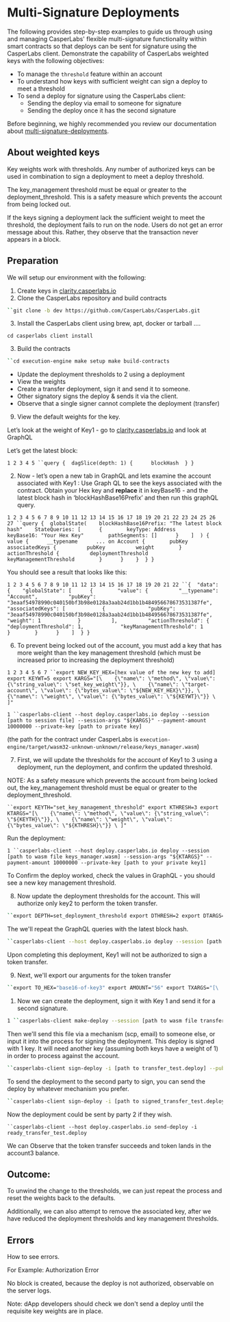 # Multi-Signature Deployments

The following provides step-by-step examples to guide us through using and managing CasperLabs' flexible multi-signature functionality within smart contracts so that deploys can be sent for signature using the CasperLabs client. Demonstrate the capability of CasperLabs weighted keys with the following objectives:

- To manage the `threshold` feature within an account
- To understand how keys with sufficient weight can sign a deploy to meet a threshold
- To send a deploy for signature using the CasperLabs client:
  - Sending the deploy via email to someone for signature
  - Sending the deploy once it has the second signature

Before beginning, we highly recommended you review our documentation about [multi-signature-deployments](https://github.com/CasperLabs/casperlabs-multisign-example).


## About weighted keys

Key weights work with thresholds.  Any number of authorized keys can be used in combination to sign a deployment to meet a deploy threshold.

The key_management threshold must be equal or greater to the deployment_threshold.  This is a safety measure which prevents the account from being locked out. 

If the keys signing a deployment lack the sufficient weight to meet the threshold, the deployment fails to run on the node.  Users do not get an error message about this.  Rather, they observe that the transaction never appears in a block.


## Preparation

We will setup our environment with the following:

1. Create keys in [clarity.casperlabs.io](http://clarity.casperlabs.io/)
2. Clone the CasperLabs repository and build contracts
```bash
``git clone -b dev https://github.com/CasperLabs/CasperLabs.git
```
3. Install the CasperLabs client using brew, apt, docker or tarball ….

```basj
cd casperlabs client install
```

3. Build the contracts

```bash
``cd execution-engine make setup make build-contracts
```


- Update the deployment thresholds to 2 using a deployment
- View the weights
- Create a transfer deployment, sign it and send it to someone.
- Other signatory signs the deploy & sends it via the client.
- Observe that a single signer cannot complete the deployment (transfer)


9. View the default weights for the key.

Let’s look at the weight of Key1 - go to [clarity.casperlabs.io](http://clarity.casperlabs.io/) and look at GraphQL

  Let’s get the latest block:

```shell
1 2 3 4 5 ``query {  dagSlice(depth: 1) {      blockHash  } }
```

2. Now - let’s open a new  tab in GraphQL and lets examine the account associated with Key1 : Use Graph QL to see the keys associated with the contract.  Obtain your Hex key and **replace** it in keyBase16 - and the latest block hash in ‘blockHashBase16Prefix’ and then run this graphQL query.

```shell
1 2 3 4 5 6 7 8 9 10 11 12 13 14 15 16 17 18 19 20 21 22 23 24 25 26 27 ``query {  globalState(    blockHashBase16Prefix: "The latest block hash"    StateQueries: [      {        keyType: Address        keyBase16: "Your Hex Key"        pathSegments: []      }    ]  ) {    value {      __typename      ... on Account {        pubKey        associatedKeys {          pubKey          weight        }        actionThreshold {          deploymentThreshold          keyManagementThreshold        }      }    }  } }
```

You should see a result that looks like this:

```shell
1 2 3 4 5 6 7 8 9 10 11 12 13 14 15 16 17 18 19 20 21 22 ``{  "data": {    "globalState": [      {        "value": {          "__typename": "Account",          "pubKey": "3eaaf54978990c040150bf3b98e0128a3aab24d1bb1b484956678673531387fe",          "associatedKeys": [            {              "pubKey": "3eaaf54978990c040150bf3b98e0128a3aab24d1bb1b484956678673531387fe",              "weight": 1            }          ],          "actionThreshold": {            "deploymentThreshold": 1,            "keyManagementThreshold": 1          }        }      }    ]  } }
```

6. To prevent being locked out of the account, you must add a key that has more weight than the key management threshold (which must be increased prior to increasing the deployment threshold)

```shell
1 2 3 4 5 6 7 ``export NEW_KEY_HEX=[hex value of the new key to add] export KEYWT=5 export KARGS="[\    {\"name\": \"method\", \"value\": {\"string_value\": \"set_key_weight\"}}, \    {\"name\": \"target-account\", \"value\": {\"bytes_value\": \"${NEW_KEY_HEX}\"}}, \    {\"name\": \"weight\", \"value\": {\"bytes_value\": \"${KEYWT}\"}} \ ]"
```

```shell
1 ``casperlabs-client --host deploy.casperlabs.io deploy --session [path to session file] --session-args "${KARGS}" --payment-amount 10000000 --private-key [path to private key]
```

(the path for the contract under CasperLabs is `execution-engine/target/wasm32-unknown-unknown/release/keys_manager.wasm`)

7. First, we will update the thresholds for the account of Key1 to 3 using a deployment, run the deployment, and confirm the updated threshold.

NOTE: As a safety measure which prevents the account from being locked out, the key_management threshold must be equal or greater to the deployment_threshold.

```shell
``export KEYTH="set_key_management_threshold" export KTHRESH=3 export KTARGS="[\    {\"name\": \"method\", \"value\": {\"string_value\": \"${KEYTH}\"}}, \    {\"name\": \"weight\", \"value\": {\"bytes_value\": \"${KTHRESH}\"}} \ ]"
```

Run the deployment:

```shell
1 ``casperlabs-client --host deploy.casperlabs.io deploy --session [path to wasm file keys_manager.wasm] --session-args "${KTARGS}" --payment-amount 10000000 --private-key [path to your private key1] 
```

To Confirm the deploy worked, check the values in GraphQL - you should see a new key management threshold.

8. Now update the deployment thresholds for the account.  This will authorize only key2 to perform the token transfer.

```bash
``export DEPTH=set_deployment_threshold export DTHRESH=2 export DTARGS="[\    {\"name\": \"method\", \"value\": {\"string_value\": \"${DEPTH}\"}}, \    {\"name\": \"weight\", \"value\": {\"bytes_value\": \"${DTHRESH}\"}} \ ]"
```

The we'll repeat the GraphQL queries with the latest block hash.

```bash
``casperlabs-client --host deploy.casperlabs.io deploy --session [path to wasm file keys_manager.wasm] --session-args "${DTARGS}" --payment-amount 10000000 --from "public key1" --private-key [path to your private key2] 
```

Upon completing this deployment, Key1 will not be authorized to sign a token transfer.

9. Next, we'll export our arguments for the token transfer

```bash
``export TO_HEX="base16-of-key3" export AMOUNT="56" export TXARGS="[\    {\"name\": \"target-account\", \"value\": {\"bytes_value\": \"${TO_HEX}\"}}, \    {\"name\": \"amount\", \"value\": {\"long_value\": \"${AMOUNT}\"}} \ ]"
```

1. Now we can create the deployment, sign it with Key 1 and send it for a second signature.

```bash
1 ``casperlabs-client make-deploy --session [path to wasm file transfer_to_account.wasm] --session-args "${TXARGS}" --payment-amount 10000000 --from [base16 public key for (key1)] -o transfer_test.deploy
```

Then we'll send this file via a mechanism (scp, email) to someone else, or input it into the process for signing the deployment. This deploy is signed with 1 key. It will need another key (assuming both keys have a weight of 1) in order to process against the account.

```bash
``casperlabs-client sign-deploy -i [path to transfer_test.deploy] --public-key [path to public key 1] --private-key [path to private key 1] -o signed_transfer_test.deploy
```

To send the deployment to the second party to sign, you can send the deploy by whatever mechanism you prefer.

```bash
``casperlabs-client sign-deploy -i [path to signed_transfer_test.deploy] --public-key [path to public key 2] --private-key [path to private key 2] -o ready_transfer_test.deploy 
```

Now the deployment could be sent by party 2 if they wish. 

```
``casperlabs-client --host deploy.casperlabs.io send-deploy -i ready_transfer_test.deploy
```

We can Observe  that the  token transfer succeeds and token lands in the account3 balance.

## Outcome:

To unwind the change to the thresholds, we can just repeat the process and reset the weights back to the defaults.

Additionally, we can also attempt to remove the associated key, after we have reduced the deployment thresholds and key management thresholds.

## Errors

How to see errors.

For Example: Authorization Error

No block is created, because the deploy is not authorized, observable on the server logs.

Note: dApp developers should check we don't send a deploy until the requisite key weights are in place.